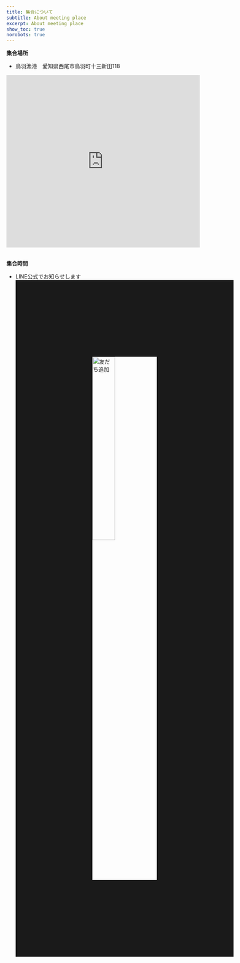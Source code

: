 ```yaml
---
title: 集合について
subtitle: About meeting place
excerpt: About meeting place
show_toc: true
norobots: true
---
```

**集合場所** 

- 鳥羽漁港　愛知県西尾市鳥羽町十三新田118 

<iframe src="https://www.google.com/maps/embed?pb=!1m13!1m8!1m3!1d3276.815620335896!2d137.1035556!3d34.7854167!3m2!1i1024!2i768!4f13.1!3m2!1m1!2zMzTCsDQ3JzA3LjUiTiAxMzfCsDA2JzEyLjgiRQ!5e0!3m2!1sja!2sjp!4v1720242405687!5m2!1sja!2sjp" width="100%" height="450" style="border:0;" allowfullscreen="" loading="lazy" referrerpolicy="no-referrer-when-downgrade"></iframe><br><br>

**集合時間** 

- LINE公式でお知らせします
<a href="https://lin.ee/qbgIW72"><img src="https://scdn.line-apps.com/n/line_add_friends/btn/ja.png" alt="友だち追加" width="35%" height="35%" border="200"></a><br>



